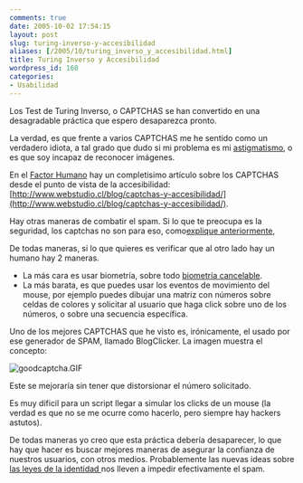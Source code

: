 ```yaml
---
comments: true
date: 2005-10-02 17:54:15
layout: post
slug: turing-inverso-y-accesibilidad
aliases: [/2005/10/turing_inverso_y_accesibilidad.html]
title: Turing Inverso y Accesibilidad
wordpress_id: 160
categories:
- Usabilidad
---
```


Los Test de Turing Inverso, o CAPTCHAS se han convertido en una desagradable práctica que espero desaparezca pronto.

La verdad, es que frente a varios CAPTCHAS me he sentido como un verdadero idiota, a tal grado que dudo si mi problema es mi [astigmatismo](http://es.wikipedia.org/wiki/Astigmatismo), o es que soy incapaz de reconocer imágenes.

En el [Factor Humano](http://www.webstudio.cl/blog/) hay un completisimo artículo sobre los CAPTCHAS desde el punto de vista de la accesibilidad:[http://www.webstudio.cl/blog/captchas-y-accesibilidad/](http://www.webstudio.cl/blog/captchas-y-accesibilidad/).

Hay otras maneras de combatir el spam. Si lo que te preocupa es la seguridad, los captchas no son para eso, como[explique anteriormente](http://www.lnds.net/archives/2005/08/no_comprometas.html),

De todas maneras, si lo que quieres es verificar que al otro lado hay un humano hay 2 maneras.

  * La más cara es usar biometría, sobre todo [biometría cancelable](http://www.lnds.net/archives/2005/10/biometria_cance.html).
  * La más barata, es que puedes usar los eventos de movimiento del mouse, por ejemplo puedes dibujar una matriz con números sobre celdas de colores y solicitar al usuario que haga click sobre uno de los números, o sobre una secuencia específica.

Uno de los mejores CAPTCHAS que he visto es, irónicamente, el usado por ese generador de SPAM, llamado BlogClicker. La imagen muestra el concepto:

![goodcaptcha.GIF](http://www.lnds.net/archives/goodcaptcha.GIF)

Este se mejoraría sin tener que distorsionar el número solicitado.

Es muy dificil para un script llegar a simular los clicks de un mouse (la verdad es que no se me ocurre como hacerlo, pero siempre hay hackers astutos).

De todas maneras yo creo que esta práctica debería desaparecer, lo que hay que hacer es buscar mejores maneras de asegurar la confianza de nuestros usuarios, con otros medios. Probablemente las nuevas ideas sobre [las leyes de la identidad ](http://www.identityblog.com/stories/2004/12/09/thelaws.html)nos lleven a impedir efectivamente el spam.

